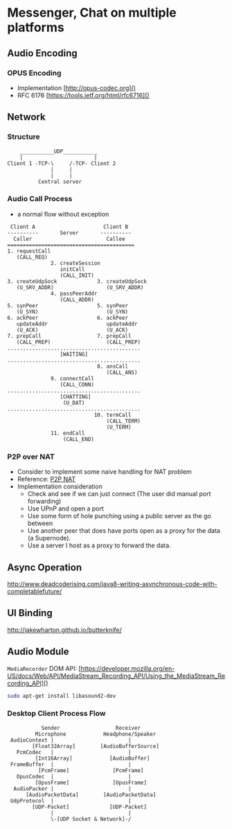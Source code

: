 # Messenger, Chat on multiple platforms

## Audio Encoding

### OPUS Encoding
* Implementation [http://opus-codec.org]()
* RFC 6176 [https://tools.ietf.org/html/rfc6716]()

## Network

### Structure
```
    ___________UDP___________
    |                       |
Client 1 -TCP-\     /-TCP- Client 2
              |     |
              |     |
          Central server
```

### Audio Call Process
* a normal flow without exception
```
 Client A                      Client B
----------       Server       ----------
  Caller                        Callee
=========================================
1. requestCall
   (CALL_REQ)
              2. createSession
                 initCall
                 (CALL_INIT)
3. createUdpSock             3. createUdpSock
   (U_SRV_ADDR)                 (U_SRV_ADDR)
              4. passPeerAddr
                 (CALL_ADDR)
5. synPeer                   5. synPeer
   (U_SYN)                      (U_SYN)
6. ackPeer                   6. ackPeer
   updateAddr                   updateAddr
   (U_ACK)                      (U_ACK)
7. prepCall                  7. prepCall
   (CALL_PREP)                  (CALL_PREP)
...........................................
                 [WAITING]
...........................................
                             8. ansCall
                                (CALL_ANS)
              9. connectCall
                 (CALL_CONN)
...........................................
                 [CHATTING]
                  (U_DAT)
...........................................
                            10. termCall
                                (CALL_TERM)
                                (U_TERM)
              11. endCall
                  (CALL_END)
```

### P2P over NAT
* Consider to implement some naive handling for NAT problem
* Reference: [P2P NAT](http://www.brynosaurus.com/pub/net/p2pnat/)
* Implementation consideration
  * Check and see if we can just connect (The user did manual port forwarding)
  * Use UPnP and open a port
  * Use some form of hole punching using a public server as the go between
  * Use another peer that does have ports open as a proxy for the data (a Supernode).
  * Use a server I host as a proxy to forward the data.

## Async Operation
http://www.deadcoderising.com/java8-writing-asynchronous-code-with-completablefuture/

## UI Binding 
http://jakewharton.github.io/butterknife/

## Audio Module
`MediaRecorder` DOM API:
[https://developer.mozilla.org/en-US/docs/Web/API/MediaStream_Recording_API/Using_the_MediaStream_Recording_API]()

```bash
sudo apt-get install libasound2-dev
```

### Desktop Client Process Flow
```
           Sender                  Receiver
         Microphone            Headphone/Speaker
 AudioContext |                        |
        [Float32Array]        [AudioBufferSource]
   PcmCodec   |                        |
         [Int16Array]            [AudioBuffer]
 FrameBuffer  |                        |
          [PcmFrame]              [PcmFrame]
   OpusCodec  |                        |
         [OpusFrame]              [OpusFrame]
  AudioPacker |                        |
      [AudioPacketData]        [AudioPacketData] 
 UdpProtocol  |                        |
        [UDP-Packet]             [UDP-Packet]
              |                        |
              \-[UDP Socket & Network]-/
```